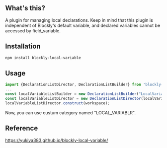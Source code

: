 ## What's this?
A plugin for managing local declarations.
Keep in mind that this plugin is independent of Blockly's default variable, and declared variables cannot be accessed by field_variable.

## Installation
```bash
npm install blockly-local-variable
```

## Usage
```typescript
import {DeclarationListDirector, DeclarationListBuilder} from 'blockly-local-variable';
...
const localVariableListBuilder = new DeclarationListBuilder("LocalVariable");
const localVariableListDirector = new DeclarationListDirector(localVariableListBuilder);
localVariableListDirector.construct(workspace);
```
Now, you can use custum category named "LOCAL_VARIABLR".

## Reference
https://yukiya383.github.io/blockly-local-variable/
